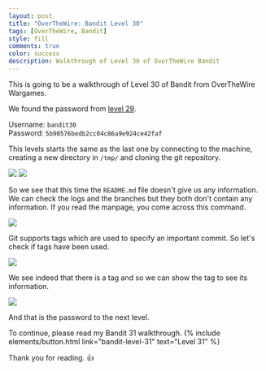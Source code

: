 ```yaml
---
layout: post
title: "OverTheWire: Bandit Level 30"
tags: [OverTheWire, Bandit]
style: fill
comments: true
color: success
description: Walkthrough of Level 30 of OverTheWire Bandit
---
```


This is going to be a walkthrough of Level 30 of Bandit from OverTheWire Wargames.

We found the password from [level 29](bandit-level-29).

Username: `bandit30`  
Password: `5b90576bedb2cc04c86a9e924ce42faf`

This levels starts the same as the last one by connecting to the machine, creating a new directory in `/tmp/` and cloning the git repository.

![](/assets/posts/OverTheWire/Bandit/Bandit30/picture1.png)
![](/assets/posts/OverTheWire/Bandit/Bandit30/picture2.png)

So we see that this time the `README.md` file doesn't give us any information. We can check the logs and the branches but they both don't contain any information. If you read the manpage,  you come across this command.

![](/assets/posts/OverTheWire/Bandit/Bandit30/picture3.png)

Git supports tags which are used to specify an important commit. So let's check if tags have been used.

![](/assets/posts/OverTheWire/Bandit/Bandit30/picture4.png)

We see indeed that there is a tag and so we can show the tag to see its information.

![](/assets/posts/OverTheWire/Bandit/Bandit30/picture5.png)

And that is the password to the next level.

To continue, please read my Bandit 31 walkthrough. {% include elements/button.html link="bandit-level-31" text="Level 31" %}

Thank you for reading. :+1: